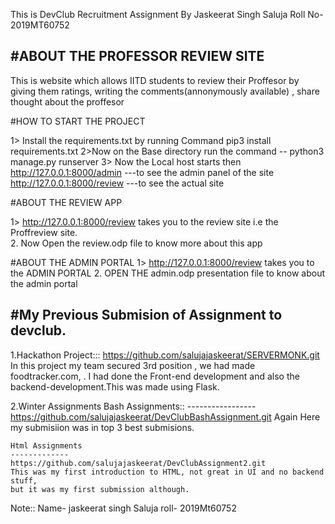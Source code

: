 This is DevClub  Recruitment Assignment By Jaskeerat Singh Saluja
Roll No-2019MT60752

#ABOUT THE PROFESSOR REVIEW SITE
-------------------------------

This is website which allows IITD students to review their Proffesor by giving them ratings, writing the comments(annonymously available) , share thought about the proffesor

#HOW TO START THE PROJECT

1> Install the requirements.txt by running Command 
	pip3 install requirements.txt
2>Now on the Base directory run the command --
										python3 manage.py runserver
3> Now the Local host starts
		then 
		http://127.0.0.1:8000/admin ---to see the admin panel of the site
		http://127.0.0.1:8000/review ---to see the  actual site 

#ABOUT THE REVIEW APP

1> http://127.0.0.1:8000/review takes you to the review site i.e the Proffreview site.  
2. Now Open the review.odp file to know more about this app

#ABOUT THE ADMIN PORTAL
1> http://127.0.0.1:8000/review takes you to the ADMIN PORTAL
2. OPEN THE admin.odp presentation file to know about the admin portal  



#My Previous Submision of Assignment to devclub.
--------------------------------------------
1.Hackathon Project:::
https://github.com/salujajaskeerat/SERVERMONK.git
In this project my team secured 3rd position , we had made foodtracker.com, .
I had done the Front-end development and also the backend-development.This was made using Flask.

2.Winter Assignments
	Bash Assignments::
	-----------------
	https://github.com/salujajaskeerat/DevClubBashAssignment.git
	Again Here my submisiion was in top 3 best submisions.

	Html Assignments
	-------------
	https://github.com/salujajaskeerat/DevClubAssignment2.git
	This was my first introduction to HTML, not great in UI and no backend stuff, 
	but it was my first submission although.
	

Note::
Name- jaskeerat singh Saluja
roll- 2019Mt60752
